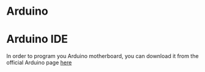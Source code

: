 # Arduino

# Arduino IDE

In order to program you Arduino motherboard, you can download it from the official Arduino page [here](https://www.arduino.cc/en/main/software) 